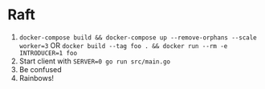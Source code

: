 # Raft

1. `docker-compose build && docker-compose up --remove-orphans --scale worker=3` OR `docker build --tag foo . && docker run --rm -e INTRODUCER=1 foo`
2. Start client with `SERVER=0 go run src/main.go`
3. Be confused
4. Rainbows!

